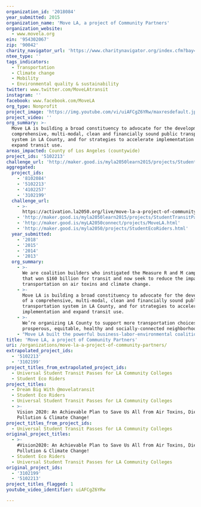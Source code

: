 ```yaml
---
organization_id: '2018084'
year_submitted: 2015
organization_name: 'Move LA, a project of Community Partners'
organization_website:
  - www.movela.org
ein: '954302067'
zip: '90042'
charity_navigator_url: 'https://www.charitynavigator.org/index.cfm?bay=search.profile&ein=954302067'
ntee_type: ''
tags_indicators:
  - Transportation
  - Climate change
  - Mobility
  - Environmental quality & sustainability
twitter: www.twitter.com/MoveLAtransit
instagram: ''
facebook: www.facebook.com/MoveLA
org_type: Nonprofit
project_image: 'https://img.youtube.com/vi/uiAFCgZ6YRw/maxresdefault.jpg'
project_video: ''
org_summary: >-
  Move LA is building a broad constituency to advocate for the development of a
  comprehensive, multi-modal, clean and financially sound public transportation
  system in LA County, and for strategies to accelerate implementation and
  expand transit use.
areas_impacted: County of Los Angeles (countywide)
project_ids: '5102213'
challenge_url: 'http://maker.good.is/myla2050learn2015/projects/StudentTransitPass.html'
aggregated:
  project_ids:
    - '8102084'
    - '5102213'
    - '4102257'
    - '3102199'
  challenge_url:
    - >-
      https://activation.la2050.org/live/move-la-a-project-of-community-partners/
    - 'http://maker.good.is/myla2050learn2015/projects/StudentTransitPass.html'
    - 'http://maker.good.is/myLA2050connect/projects/MoveLA.html'
    - 'http://maker.good.is/myla2050/projects/StudentEcoRiders.html'
  year_submitted:
    - '2018'
    - '2015'
    - '2014'
    - '2013'
  org_summary:
    - >-
      We are coalition builders who instigated the Measure R and M campaigns
      that won $160 billion for transit and now seek to reduce the impact of
      transportation on air toxins and climate change.
    - >-
      Move LA is building a broad constituency to advocate for the development
      of a comprehensive, multi-modal, clean and financially sound public
      transportation system in LA County, and for strategies to accelerate
      implementation and expand transit use.
    - >-
      We’re organizing LA County to support more transportation choices in
      prosperous, equitable, healthy and socially-connected neighborhoods.
    - "Move LA built the powerful business-labor-environmental coalition that worked with LA Mayor Antonio Villaraigosa and LA Metro to get the Measure R half-cent sales tax for transportation on the ballot in 2008 and ensure its passage. Because of Measure R Los Angeles has embarked on this countryâ€™s most ambitious transit expansion â€” a virtual doubling of the size of LA Countyâ€™s light rail, subway and bus way transit system from 120 miles and 103 stations to 236 miles and 200 stations. \n \n \n \n \n \n Former Santa Monica Mayor Denny Zane recognized the opportunity created by the commitment of Mayor Antonio Villaraigosa, then in his first term, to building a transit system. In January 2008, with the help of the Annenberg Foundation, Zane convened a â€œtransportation conversationâ€\x9D with major stakeholders, including business, labor, and environmental leaders, agency leadership, elected officials, a pollster and a political consultant. It was decided on that fateful day to mount a campaign to get a county sales tax measure to build out a robust transit system on the ballot that November.\n \n \n \n \n \n Mayor Villaraigosa has proved an energetic and skillful champion, and this coalition succeeded in passing the 30-year Measure R sales tax to provide $25 billion for public transit â€” even as the Great Recession came howling down upon the nation. The Mayor, LA Metro and the Move LA coalition worked with the Obama Administration, Senator Barbara Boxer and Congress to secure funding and to create an ambitious new low-interest loan program, that is the largest transportation infrastructure financing fund in the history of the U.S. Department of Transportation. \n \n \n \n \n \n Measure R construction is in full swing: Last year LA Metro opened the Expo Line to Culver City and the Orange Line extension to Chatsworth, construction began on Expo to Santa Monica and continued on the Foothill Extension of the Gold Line to Azusa. Utilities are being relocated so construction can begin on the Westside Subway and the Regional Connector, and Metro is showing off station designs for the Green Line extension to LAX and options for the Sepulveda corridor. Buoyed by this momentum this business-labor-environmental coalition went back to voters in November 2012 to extend Measure R and enable Metro to use the longer revenue stream to secure financing and accelerate construction â€” at a time when interest rates and construction costs are at historic lows. Measure J won an overwhelming 66.1% of the vote, proving voters enthusiastically support this transit revolution, but failed to pass because of a â€˜technicalityâ€™ â€” only in California do such measures require 2/3 voter approval to become law.\n \n \n \n \n \n One clear measure of Move LAâ€™s success is that the Measure R campaign secured $25 billion for transit capital and operations, an investment expected to result in 400,000 good jobs and a major boost to the local and regional economy."
title: 'Move LA, a project of Community Partners'
uri: /organizations/move-la-a-project-of-community-partners/
extrapolated_project_ids:
  - '5102213'
  - '3102199'
project_titles_from_extrapolated_project_ids:
  - Universal Student Transit Passes for LA Community Colleges
  - Student Eco Riders
project_titles:
  - Dream Big With @movelatransit
  - Student Eco Riders
  - Universal Student Transit Passes for LA Community Colleges
  - >-
    Vision 2020: An Achievable Plan to Save Us All from Air Toxins, Diesel
    Pollution & Climate Change!
project_titles_from_project_ids:
  - Universal Student Transit Passes for LA Community Colleges
original_project_titles:
  - >-
    #Vision2020: An Achievable Plan to Save Us All from Air Toxins, Diesel
    Pollution & Climate Change!
  - Student Eco Riders
  - Universal Student Transit Passes for LA Community Colleges
original_project_ids:
  - '3102199'
  - '5102213'
project_titles_flagged: 1
youtube_video_identifier: uiAFCgZ6YRw

---
```

